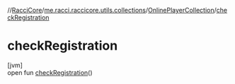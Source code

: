 //[RacciCore](../../../index.md)/[me.racci.raccicore.utils.collections](../index.md)/[OnlinePlayerCollection](index.md)/[checkRegistration](check-registration.md)

# checkRegistration

[jvm]\
open fun [checkRegistration](check-registration.md)()
